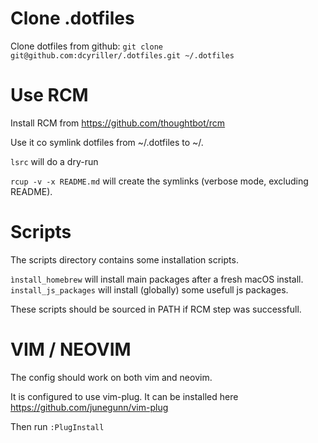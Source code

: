 # Clone .dotfiles

Clone dotfiles from github:
`git clone git@github.com:dcyriller/.dotfiles.git ~/.dotfiles`


# Use RCM

Install RCM from https://github.com/thoughtbot/rcm

Use it co symlink dotfiles from ~/.dotfiles to ~/.

`lsrc` will do a dry-run

`rcup -v -x README.md` will create the symlinks (verbose mode, excluding README).


# Scripts

The scripts directory contains some installation scripts.

`ìnstall_homebrew` will install main packages after a fresh macOS install.
`install_js_packages` will install (globally) some usefull js packages.

These scripts should be sourced in PATH if RCM step was successfull.


# VIM / NEOVIM

The config should work on both vim and neovim.

It is configured to use vim-plug.
It can be installed here https://github.com/junegunn/vim-plug

Then run `:PlugInstall`